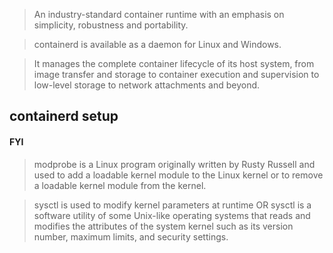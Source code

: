> An industry-standard container runtime with an emphasis on simplicity, robustness and portability.

> containerd is available as a daemon for Linux and Windows. 

> It manages the complete container lifecycle of its host system, from image transfer and storage to container execution and supervision to low-level storage to network attachments and beyond.

## containerd setup  

#### FYI

> modprobe is a Linux program originally written by Rusty Russell and used to add a loadable kernel module to the Linux kernel or to remove a loadable kernel module from the kernel.

> sysctl is used to modify kernel parameters at runtime OR sysctl is a software utility of some Unix-like operating systems that reads and modifies the attributes of the system kernel such as its version number, maximum limits, and security settings. 

